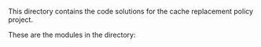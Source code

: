 This directory contains the code solutions for the cache replacement policy project. 


These are the modules in the directory: